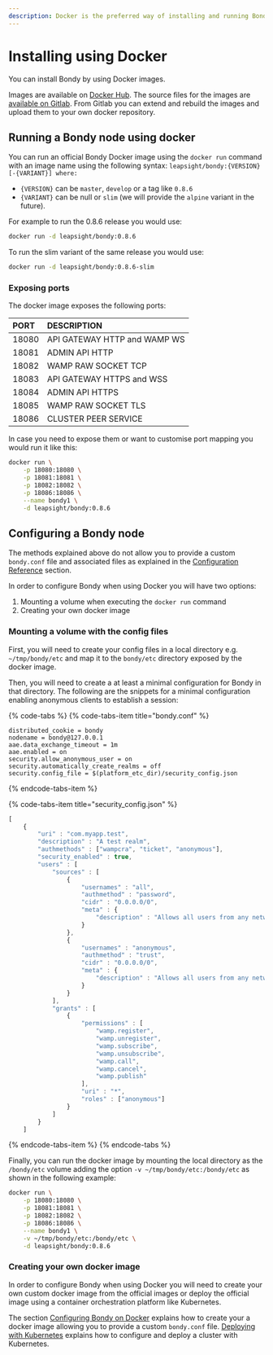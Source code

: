 ```yaml
---
description: Docker is the preferred way of installing and running Bondy.
---
```


# Installing using Docker

You can install Bondy by using Docker images. 

Images are available on [Docker Hub](https://hub.docker.com/r/leapsight/bondy). The source files for the images are [available on Gitlab](https://gitlab.com/leapsight/bondy_docker). From Gitlab you can extend and rebuild the images and upload them to your own docker repository.

## Running a Bondy node using docker

You can run an official Bondy Docker image using the `docker run` command with an image name using the following syntax: `leapsight/bondy:{VERSION}[-{VARIANT}] where:`

* `{VERSION}` can be `master`, `develop` or a tag like `0.8.6` 
* `{VARIANT}` can be null or `slim` \(we will provide the `alpine` variant in the future\).

For example to run the 0.8.6 release you would use:

```bash
docker run -d leapsight/bondy:0.8.6
```

To run the slim variant of the same release you would use:

```bash
docker run -d leapsight/bondy:0.8.6-slim
```

### Exposing ports

The docker image exposes the following ports:

| PORT | DESCRIPTION |
| :--- | :--- |
| 18080 | API GATEWAY HTTP and WAMP WS |
| 18081 | ADMIN API HTTP |
| 18082 | WAMP RAW SOCKET TCP |
| 18083 | API GATEWAY HTTPS and WSS |
| 18084 | ADMIN API HTTPS |
| 18085 | WAMP RAW SOCKET TLS |
| 18086 | CLUSTER PEER SERVICE |

In case you need to expose them or want to customise port mapping you would run it like this:

```bash
docker run \
    -p 18080:18080 \
    -p 18081:18081 \
    -p 18082:18082 \
    -p 18086:18086 \
    --name bondy1 \
    -d leapsight/bondy:0.8.6
```

## Configuring a Bondy node

The methods explained above do not allow you to provide a custom `bondy.conf` file and associated files as explained in the [Configuration Reference](../configuring/configuration-reference/) section.

In order to configure Bondy when using Docker you will have two options:

1. Mounting a volume when executing the `docker run` command
2. Creating your own docker image

### Mounting a volume with the config files

First, you will need to create your config files in a local directory e.g. `~/tmp/bondy/etc` and map it to the `bondy/etc` directory exposed by the docker image.

Then, you will need to create a at least a minimal configuration for Bondy in that directory. The following are the snippets for a minimal configuration enabling anonymous clients to establish a session:

{% code-tabs %}
{% code-tabs-item title="bondy.conf" %}
```text
distributed_cookie = bondy
nodename = bondy@127.0.0.1
aae.data_exchange_timeout = 1m
aae.enabled = on
security.allow_anonymous_user = on
security.automatically_create_realms = off
security.config_file = $(platform_etc_dir)/security_config.json

```
{% endcode-tabs-item %}

{% code-tabs-item title="security\_config.json" %}
```javascript
[ 
    { 
        "uri" : "com.myapp.test", 
        "description" : "A test realm", 
        "authmethods" : ["wampcra", "ticket", "anonymous"], 
        "security_enabled" : true, 
        "users" : [ 
            "sources" : [ 
                { 
                    "usernames" : "all", 
                    "authmethod" : "password", 
                    "cidr" : "0.0.0.0/0", 
                    "meta" : { 
                        "description" : "Allows all users from any network authenticate using password credentials." 
                    } 
                }, 
                { 
                    "usernames" : "anonymous", 
                    "authmethod" : "trust", 
                    "cidr" : "0.0.0.0/0", 
                    "meta" : { 
                        "description" : "Allows all users from any network authenticate as anonymous." 
                    }
                } 
            ], 
            "grants" : [
                { 
                    "permissions" : [ 
                        "wamp.register", 
                        "wamp.unregister", 
                        "wamp.subscribe", 
                        "wamp.unsubscribe", 
                        "wamp.call", 
                        "wamp.cancel", 
                        "wamp.publish" 
                    ], 
                    "uri" : "*", 
                    "roles" : ["anonymous"] 
                } 
            ] 
        }
    ]
```
{% endcode-tabs-item %}
{% endcode-tabs %}

Finally, you can run the docker image by mounting the local directory as the `/bondy/etc` volume adding the option `-v ~/tmp/bondy/etc:/bondy/etc` as shown in the following example:

```bash
docker run \
    -p 18080:18080 \
    -p 18081:18081 \
    -p 18082:18082 \
    -p 18086:18086 \
    --name bondy1 \
    -v ~/tmp/bondy/etc:/bondy/etc \
    -d leapsight/bondy:0.8.6
```

### Creating your own docker image

In order to configure Bondy when using Docker you will need  to create your own custom docker image from the official images or deploy the official image using a container orchestration platform like Kubernetes. 

The section [Configuring Bondy on Docker](../configuring/configuring-bondy-on-docker.md)  explains how to create your a docker image allowing you to provide a custom `bondy.conf` file. [Deploying with Kubernetes](deploying-with-kubernetes.md) explains how to configure and deploy a cluster with Kubernetes.



